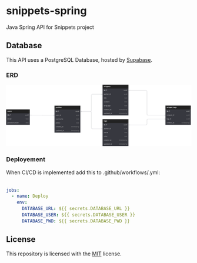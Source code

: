 # snippets-spring

Java Spring API for Snippets project

## Database

This API uses a PostgreSQL Database, hosted by [Supabase](https://supabase.com).

### ERD

![Database relation schema diagramm](/public/ERD.svg)

### Deployement

When CI/CD is implemented add this to .github/workflows/<config-file>.yml:

```yml

jobs:
  - name: Deploy
    env:
      DATABASE_URL: ${{ secrets.DATABASE_URL }}
      DATABASE_USER: ${{ secrets.DATABASE_USER }}
      DATABASE_PWD: ${{ secrets.DATABASE_PWD }}

```

## License

This repository is licensed with the [MIT](LICENSE) license.
